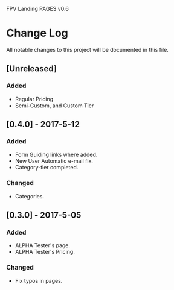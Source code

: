 FPV Landing PAGES v0.6
# Change Log
All notable changes to this project will be documented in this file.

## [Unreleased]
### Added
- Regular Pricing
- Semi-Custom, and Custom Tier


## [0.4.0] - 2017-5-12
### Added
- Form Guiding links where added.
- New User Automatic e-mail fix.
- Category-tier completed.

### Changed
- Categories.

## [0.3.0] - 2017-5-05
### Added
- ALPHA Tester's page.
- ALPHA Tester's Pricing.

### Changed
- Fix typos in pages.
